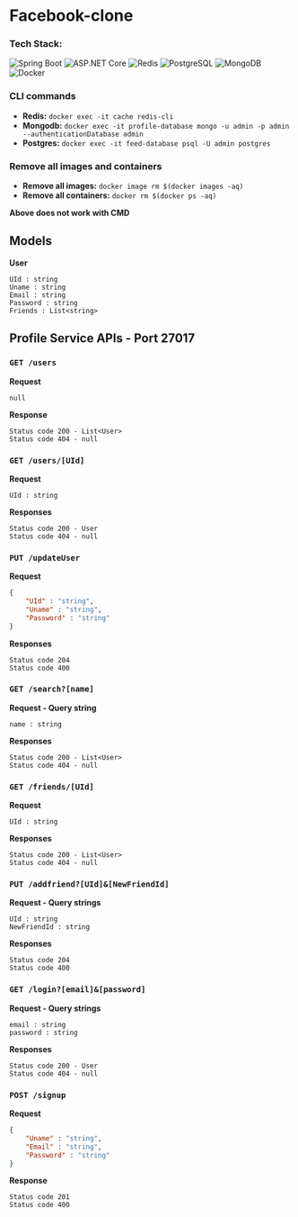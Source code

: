 # Facebook-clone

### Tech Stack:
![Spring Boot](https://img.shields.io/badge/spring_boot-6DB33F?style=for-the-badge)
![ASP.NET Core](https://img.shields.io/badge/asp.net_core-5C2D91?style=for-the-badge)
![Redis](https://img.shields.io/badge/redis-ff0000?style=for-the-badge)
![PostgreSQL](https://img.shields.io/badge/postgresql-316192?style=for-the-badge)
![MongoDB](https://img.shields.io/badge/mongodb-4EA94B?style=for-the-badge)
![Docker](https://img.shields.io/badge/docker-2CA5E0?style=for-the-badge)


### CLI commands
- **Redis:** ```docker exec -it cache redis-cli```
- **Mongodb:** ```docker exec -it profile-database mongo -u admin -p admin --authenticationDatabase admin```
- **Postgres:** ```docker exec -it feed-database psql -U admin postgres```

### Remove all images and containers
- **Remove all images:** ```docker image rm $(docker images -aq)```
- **Remove all containers:** ```docker rm $(docker ps -aq)```

**Above does not work with CMD**

## Models
**User**
```
UId : string
Uname : string
Email : string
Password : string
Friends : List<string>
```
## Profile Service APIs - Port 27017

### `GET /users`

**Request**
```
null
```

**Response**
```
Status code 200 - List<User>
Status code 404 - null
```

### `GET /users/[UId]`

**Request**
```
UId : string
```

**Responses**
```
Status code 200 - User
Status code 404 - null
```

### `PUT /updateUser`

**Request**
```json
{
	"UId" : "string",
    "Uname" : "string",
    "Password" : "string"
}
```

**Responses**
```
Status code 204
Status code 400
```

### `GET /search?[name]`

**Request - Query string**
```
name : string
```

**Responses**
```
Status code 200 - List<User>
Status code 404 - null
```

### `GET /friends/[UId]`

**Request**
```
UId : string
```

**Responses**
```
Status code 200 - List<User>
Status code 404 - null
```

### `PUT /addfriend?[UId]&[NewFriendId]`

**Request - Query strings**
```
UId : string
NewFriendId : string
```

**Responses**
```
Status code 204
Status code 400
```

### `GET /login?[email]&[password]`

**Request - Query strings**
```
email : string
password : string
```

**Responses**
```
Status code 200 - User
Status code 404 - null
```

### `POST /signup`

**Request**
```json
{
	"Uname" : "string",
	"Email" : "string",
	"Password" : "string"
}
```

**Response**
```
Status code 201
Status code 400
```
